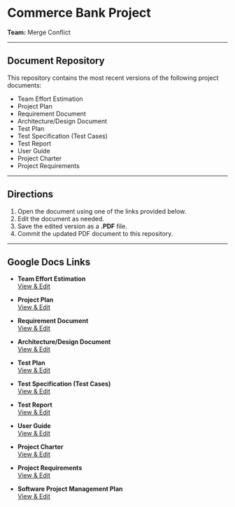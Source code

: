 # Commerce Bank Project

**Team:** Merge Conflict  

---

## Document Repository  

This repository contains the most recent versions of the following project documents:  

- Team Effort Estimation  
- Project Plan  
- Requirement Document  
- Architecture/Design Document  
- Test Plan  
- Test Specification (Test Cases)  
- Test Report  
- User Guide  
- Project Charter  
- Project Requirements  

---

## Directions  

1. Open the document using one of the links provided below.  
2. Edit the document as needed.  
3. Save the edited version as a **.PDF** file.  
4. Commit the updated PDF document to this repository.  

---

## Google Docs Links  

- **Team Effort Estimation**  
  [View & Edit](https://docs.google.com/spreadsheets/d/1CmT0AztsEPWvN_ZT2KN-aXgmvYNaw08aszNdxjxtnu0/edit?usp=sharing)  

- **Project Plan**  
  [View & Edit](LINK_GOES_HERE)  

- **Requirement Document**  
  [View & Edit](https://docs.google.com/document/d/1gB8zNMhdgJGVSKeaMXHyUX6ga4N3SzyLgPqICZAXapk/edit?usp=sharing)  

- **Architecture/Design Document**  
  [View & Edit](https://docs.google.com/document/d/1hozO47dJA59GnOgNfiHc3lxkfq7GFas5tj6jSQ86C_0/edit?usp=sharing)  

- **Test Plan**  
  [View & Edit](https://docs.google.com/document/d/1CSgFPbTA48Q9rKolZFZvY6YwCe87BmZ07HyYqHtt-Pg/edit?usp=sharing)  

- **Test Specification (Test Cases)**  
  [View & Edit](https://docs.google.com/document/d/1b2E77GayKlPo3IJoSWCTQBuhWT2xjOsS4WUhND96dS0/edit?usp=sharing)  

- **Test Report**  
  [View & Edit](https://docs.google.com/document/d/1zFfkapmZDuaDHOkXHGUymFhqO0-PuzjWIWSzQwUq28E/edit?usp=sharing)  

- **User Guide**  
  [View & Edit](https://docs.google.com/document/d/1P3HuA1C6OY0aFzwyCCO3HKtaPHE8R1t0qsv5YqnDioU/edit?usp=sharing)  

- **Project Charter**  
  [View & Edit](https://docs.google.com/document/d/1fTvWclyQmEySF6u1BF-Sc73SU77noMziJTwaZnt34VA/edit?usp=sharing)  

- **Project Requirements**  
  [View & Edit](https://docs.google.com/document/d/1xKKq9jHDiRYv8DsWYYxi4ZkkOda5hSGhHQVd8MYB_RU/edit?usp=sharing)  

- **Software Project Management Plan**  
  [View & Edit](https://docs.google.com/document/d/1LicntMGMeo2WqmfiB24535T5JjHVpJt69U7ANNgKGag/edit?usp=sharing)  
